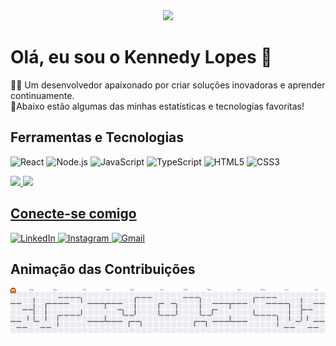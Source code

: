 <!--
**kendylopes/kendylopes** is a ✨ _special_ ✨ repository because its `README.md` (this file) appears on your GitHub profile.

Here are some ideas to get you started:

- 🔭 I’m currently working on ...
- 🌱 I’m currently learning ...
- 👯 I’m looking to collaborate on ...
- 🤔 I’m looking for help with ...
- 💬 Ask me about ...
- 📫 How to reach me: ...
- 😄 Pronouns: ...
- ⚡ Fun fact: ...
-->
<div align="center">
  <img height="150" src="https://media.giphy.com/media/M9gbBd9nbDrOTu1Mqx/giphy.gif"  />
</div>


<div id="user-content-toc" display="flex">
  <h1 >Olá, eu sou o Kennedy Lopes 👋</h1>
</div>


<p >
  👨‍💻 Um desenvolvedor apaixonado por criar soluções inovadoras e aprender continuamente. <br>
  🚀Abaixo estão algumas das minhas estatísticas e tecnologias favoritas!
</p>

<h2>Ferramentas e Tecnologias</h2>
<p >
  <img src="https://img.shields.io/badge/React-20232A?style=for-the-badge&logo=react&logoColor=61DAFB" alt="React">
  <img src="https://img.shields.io/badge/Node.js-339933?style=for-the-badge&logo=nodedotjs&logoColor=white" alt="Node.js">
  <img src="https://img.shields.io/badge/JavaScript-F7DF1E?style=for-the-badge&logo=javascript&logoColor=black" alt="JavaScript">
  <img src="https://img.shields.io/badge/TypeScript-007ACC?style=for-the-badge&logo=typescript&logoColor=white" alt="TypeScript">
  <img src="https://img.shields.io/badge/HTML5-E34F26?style=for-the-badge&logo=html5&logoColor=white" alt="HTML5">
  <img src="https://img.shields.io/badge/CSS3-1572B6?style=for-the-badge&logo=css3&logoColor=white" alt="CSS3">
</p>



<div >
  <a href="https://github.com/kendylopes">
  <img height="180em" src="https://github-readme-stats.vercel.app/api?username=kendylopes&show_icons=true&theme=tokyonight&include_all_commits=true&count_private=true"/>
  <img height="180em"src="https://github-readme-stats.vercel.app/api/top-langs/?username=kendylopes&layout=compact&langs_count=7&theme=tokyonight"/>
  
</div>


<h2 >Conecte-se comigo</h2>
<p >
  <a href="https://linkedin.com/in/kennedylopes" target="_blank">
    <img src="https://img.shields.io/badge/LinkedIn-0077B5?style=for-the-badge&logo=linkedin&logoColor=white" alt="LinkedIn">
  </a>
  <a href="https://instagram.com/kendylopes" target="_blank">
    <img src="https://img.shields.io/badge/Instagram-E4405F?style=for-the-badge&logo=instagram&logoColor=white" alt="Instagram">
  </a>
  <a href="mailto:kendylopes@gmail.com" target="_blank">
    <img src="https://img.shields.io/badge/Gmail-D14836?style=for-the-badge&logo=gmail&logoColor=white" alt="Gmail">
  </a>
</p>

<h2 >Animação das Contribuições</h2>
<p align="center">
  <img alt="pacman contribution graph" src="https://raw.githubusercontent.com/kendylopes/kendylopes/output/pacman-contribution-graph.svg">
</p>
